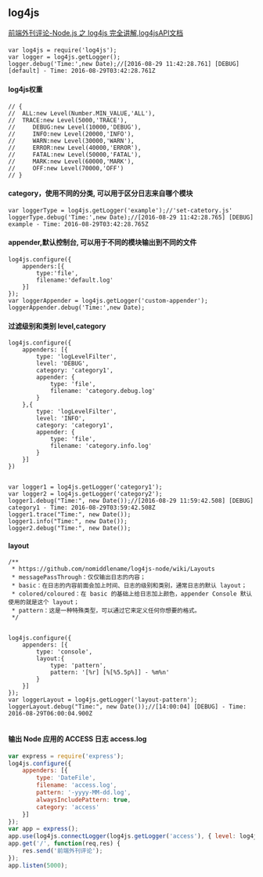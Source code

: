 ## log4js

[前端外刊评论-Node.js 之 log4js 完全讲解](http://qianduan.guru/2016/08/21/nodejs-lesson-1-log4js/),[log4jsAPI文档](https://github.com/nomiddlename/log4js-node/wiki/Layouts)

#### 

```javscript
var log4js = require('log4js');
var logger = log4js.getLogger();
logger.debug('Time:',new Date);//[2016-08-29 11:42:28.761] [DEBUG] [default] - Time: 2016-08-29T03:42:28.761Z

```

#### log4js权重
```javscript
// {
// 	ALL:new Level(Number.MIN_VALUE,'ALL'),
// 	TRACE:new Level(5000,'TRACE'),
//     DEBUG:new Level(10000,'DEBUG'),
//     INFO:new Level(20000,'INFO'),
//     WARN:new Level(30000,'WARN'),
//     ERROR:new Level(40000,'ERROR'),
//     FATAL:new Level(50000,'FATAL'),
//     MARK:new Level(60000,'MARK'),
//     OFF:new Level(70000,'OFF')
// }

```

#### category，使用不同的分类, 可以用于区分日志来自哪个模块

```javasvript
var loggerType = log4js.getLogger('example');//'set-catetory.js'
loggerType.debug('Time:',new Date);//[2016-08-29 11:42:28.765] [DEBUG] example - Time: 2016-08-29T03:42:28.765Z

```

#### appender,默认控制台, 可以用于不同的模块输出到不同的文件

```javscript
log4js.configure({
    appenders:[{
        type:'file',
        filename:'default.log'
    }]
});
var loggerAppender = log4js.getLogger('custom-appender');
loggerAppender.debug('Time:',new Date);

```



#### 过滤级别和类别 level,category

```javscript
log4js.configure({
    appenders: [{
        type: 'logLevelFilter',
        level: 'DEBUG',
        category: 'category1',
        appender: {
            type: 'file',
            filename: 'category.debug.log'
        }
    },{
        type: 'logLevelFilter',
        level: 'INFO',
        category: 'category1',
        appender: {
            type: 'file',
            filename: 'category.info.log'
        }
    }]
})


var logger1 = log4js.getLogger('category1');
var logger2 = log4js.getLogger('category2');
logger1.debug("Time:", new Date());//[2016-08-29 11:59:42.508] [DEBUG] category1 - Time: 2016-08-29T03:59:42.508Z
logger1.trace("Time:", new Date());
logger1.info("Time:", new Date());
logger2.debug("Time:", new Date());
```

#### layout

```javscript
/**
 * https://github.com/nomiddlename/log4js-node/wiki/Layouts
 * messagePassThrough：仅仅输出日志的内容；
 * basic：在日志的内容前面会加上时间、日志的级别和类别，通常日志的默认 layout；
 * colored/coloured：在 basic 的基础上给日志加上颜色，appender Console 默认使用的就是这个 layout；
 * pattern：这是一种特殊类型，可以通过它来定义任何你想要的格式。
 */


log4js.configure({
    appenders: [{
        type: 'console',
        layout:{
            type: 'pattern',
            pattern: '[%r] [%[%5.5p%]] - %m%n'
        }
    }]
});
var loggerLayout = log4js.getLogger('layout-pattern');
loggerLayout.debug("Time:", new Date());//[14:00:04] [DEBUG] - Time: 2016-08-29T06:00:04.900Z


```

#### 输出 Node 应用的 ACCESS 日志 access.log

```javascript
var express = require('express');
log4js.configure({
    appenders: [{
        type: 'DateFile',
        filename: 'access.log',
        pattern: '-yyyy-MM-dd.log',
        alwaysIncludePattern: true,
        category: 'access'
    }]
});
var app = express();
app.use(log4js.connectLogger(log4js.getLogger('access'), { level: log4js.levels.INFO }));
app.get('/', function(req,res) {
    res.send('前端外刊评论');
});
app.listen(5000);

```